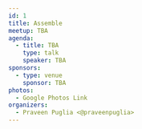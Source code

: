 ```yaml
---
id: 1
title: Assemble
meetup: TBA
agenda:
  - title: TBA
    type: talk
    speaker: TBA
sponsors:
  - type: venue
    sponsor: TBA
photos:
  - Google Photos Link
organizers:
  - Praveen Puglia <@praveenpuglia>
---
```


<EventPage />
